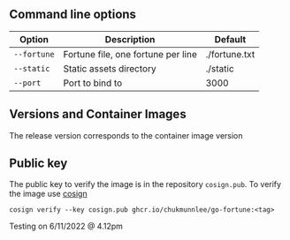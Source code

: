 ## Command line options

| Option    | Description                        | Default       |
|-----------|------------------------------------|---------------|
|`--fortune`| Fortune file, one fortune per line | ./fortune.txt |
|`--static` | Static assets directory            | ./static      |
|`--port`   | Port to bind to                    | 3000          |

## Versions and Container Images
The release version corresponds to the container image version

## Public key

The public key to verify the image is in the repository `cosign.pub`. To verify the image use [cosign](https://github.com/sigstore/cosign)

```
cosign verify --key cosign.pub ghcr.io/chukmunnlee/go-fortune:<tag>
```
Testing on 6/11/2022 @ 4.12pm